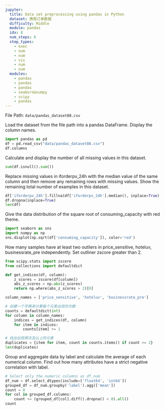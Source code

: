 ```yaml
---
jupyter:
  title: Data set preprocessing using pandas in Python
  dataset: 携程订单数据
  difficulty: Middle
  module: pandas
  idx: 8
  num_steps: 6
  step_types:
    - exec
    - num
    - num
    - vis
    - num
    - num
  modules:
    - pandas
    - pandas
    - pandas
    - seaborn&numpy
    - scipy
    - pandas
---
```


File Path: `data/pandas_dataset08.csv`

Load the dataset from the file path into a pandas DataFrame. Display the column names.

```python
import pandas as pd
df = pd.read_csv("data/pandas_dataset08.csv")
df.columns
```

Calculate and display the number of all missing values in this dataset.

```python
sum(df.isnull().sum())
```

Replace missing values in iforderpv_24h with the median value of the same column and then remove any remaining rows with missing values. Show the remaining total number of examples in this dataset.

```python
df['iforderpv_24h'].fillna(df['iforderpv_24h'].median(), inplace=True)
df.dropna(inplace=True)
len(df)
```

Give the data distribution of the square root of consuming_capacity with red theme.

```python
import seaborn as sns
import numpy as np
sns.displot(np.sqrt(df['consuming_capacity']), color='red')
```

How many samples have at least two outliers in price_sensitive, hoteluv, businessrate_pre independently. Set outliner zscore greater than 2.

```python
from scipy.stats import zscore
from collections import defaultdict

def get_indices(df, column):
    z_scores = zscore(df[column])
    abs_z_scores = np.abs(z_scores)
    return np.where(abs_z_scores > 2)[0]

column_names = ['price_sensitive', 'hoteluv', 'businessrate_pre']

# 创建一个字典来计算每个元素出现的次数
counts = defaultdict(int)
for column in column_names:
    indices = get_indices(df, column)
    for item in indices:
        counts[item] += 1

# 找出出现两次及以上的元素
duplicates = {item for item, count in counts.items() if count >= 2}
len(duplicates)
```

Group and aggregate data by label and calculate the average of each numerical column. Find out how many attributes have a strict negative correlation with label.

```python
# Select only the numeric columns as df_num
df_num = df.select_dtypes(include=['float64', 'int64'])
grouped_df = df_num.groupby('label').agg(['mean'])
count = 0
for col in grouped_df.columns:
    count += (grouped_df[col].diff().dropna() < 0).all()
count
```